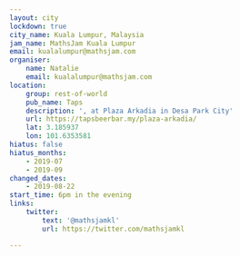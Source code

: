 ```yaml
---
layout: city
lockdown: true
city_name: Kuala Lumpur, Malaysia
jam_name: MathsJam Kuala Lumpur
email: kualalumpur@mathsjam.com
organiser:
    name: Natalie
    email: kualalumpur@mathsjam.com
location:
    group: rest-of-world
    pub_name: Taps
    description: ', at Plaza Arkadia in Desa Park City'
    url: https://tapsbeerbar.my/plaza-arkadia/
    lat: 3.185937
    lon: 101.6353581
hiatus: false
hiatus_months:
    - 2019-07
    - 2019-09
changed_dates:
    - 2019-08-22
start_time: 6pm in the evening
links:
    twitter:
        text: '@mathsjamkl'
        url: https://twitter.com/mathsjamkl

---
```


